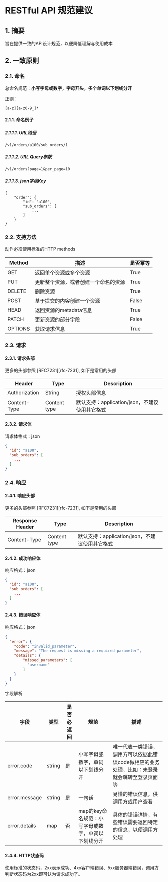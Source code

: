 

# RESTful API 规范建议

## 1. 摘要

旨在提供一致的API设计规范，以便降低理解与使用成本



## 2. 一致原则

### 2.1. 命名

总命名规范：**小写字母或数字，字母开头，多个单词以下划线分开**

正则：

```
[a-z][a-z0-9_]*
```

#### 2.1.1. 命名例子

##### 2.1.1.1. URL路径

```http
/v1/orders/a100/sub_orders/1
```

##### 2.1.1.2. URL Query参数

```http
/v1/orders?page=1&per_page=10
```

##### 2.1.1.3. json字段Key

```jso
{
	"order": {
		"id": "a100",
		"sub_orders": [
			...
		]
	}
}
```



### 2.2. 支持方法

动作必须使用标准的HTTP methods

| Method  | 描述                                 | 是否幂等 |
| ------- | ------------------------------------ | -------- |
| GET     | 返回单个资源或多个资源               | True     |
| PUT     | 更新整个资源，或者创建一个命名的资源 | True     |
| DELETE  | 删除资源                             | True     |
| POST    | 基于提交的内容创建一个资源           | False    |
| HEAD    | 返回资源的metadata信息               | True     |
| PATCH   | 更新资源的部分字段                   | False    |
| OPTIONS | 获取请求信息                         | True     |



### 2.3. 请求

#### 2.3.1. 请求头部

更多的头部参照 [RFC7231][rfc-7231], 如下是常用的头部

| Header        | Type         | Description                                    |
| ------------- | ------------ | ---------------------------------------------- |
| Authorization | String       | 授权头部信息                                   |
| Content-Type  | Content type | 默认支持：application/json，不建议使用其它格式 |

#### 2.3.2. 请求体

请求体格式：json

```json
{
  "id": "a100",
  "sub_orders": [
    ...
  ]
}
```



### 2.4. 响应

#### 2.4.1. 响应头部

更多的头部参照 [RFC7231][rfc-7231], 如下是常用的头部

| Response Header | Type         | Description                                    |
| --------------- | ------------ | ---------------------------------------------- |
| Content-Type    | Content type | 默认支持：application/json，不建议使用其它格式 |

#### 2.4.2. 成功响应体

响应格式：json

```json
{
  "id": "a100",
  "sub_orders": [
    ...
  ]
}
```

#### 2.4.3. 错误响应体

响应格式：json

```json
{
  "error": {
    "code": "invalid_parameter",
    "message": "The request is missing a required parameter",
    "details": {
        "missed_parameters": [
          "username"
        ]
    }
  }
}
```

字段解析

| 字段          | 类型   | 是否必返回 | 规范                                               | 描述                                                         |
| ------------- | ------ | ---------- | -------------------------------------------------- | ------------------------------------------------------------ |
| error.code    | string | 是         | 小写字母或数字，单词以下划线分开                   | 唯一代表一类错误，调用方可以依据此错误code做相应的业务处理，比如：未登录就会跳转至登录页面等 |
| error.message | string | 是         | 一句话                                             | 易懂的错误信息，供调用方或用户查看                           |
| error.details | map    | 否         | map的key命名规范：小写字母或数字，单词以下划线分开 | 具体的错误详情，有些错误需要返回特定的信息，以便调用方处理   |

#### 2.4.4. HTTP状态码

使用标准的状态码，2xx表示成功、4xx客户端错误、5xx服务器端错误，调用方判断状态码为2xx即可认为请求成功了。

